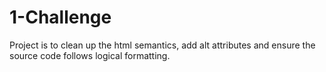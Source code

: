# 1-Challenge

Project is to clean up the html semantics, add alt attributes and ensure the source code follows logical formatting.
